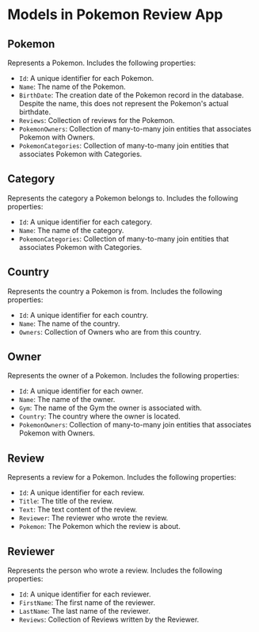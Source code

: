 ﻿# Models in Pokemon Review App

## Pokemon

Represents a Pokemon. Includes the following properties:

- `Id`: A unique identifier for each Pokemon.
- `Name`: The name of the Pokemon.
- `BirthDate`: The creation date of the Pokemon record in the database. Despite the name, this does not represent the Pokemon's actual birthdate.
- `Reviews`: Collection of reviews for the Pokemon.
- `PokemonOwners`: Collection of many-to-many join entities that associates Pokemon with Owners.
- `PokemonCategories`: Collection of many-to-many join entities that associates Pokemon with Categories.

## Category

Represents the category a Pokemon belongs to. Includes the following properties:

- `Id`: A unique identifier for each category.
- `Name`: The name of the category.
- `PokemonCategories`: Collection of many-to-many join entities that associates Pokemon with Categories.

## Country

Represents the country a Pokemon is from. Includes the following properties:

- `Id`: A unique identifier for each country.
- `Name`: The name of the country.
- `Owners`: Collection of Owners who are from this country.

## Owner

Represents the owner of a Pokemon. Includes the following properties:

- `Id`: A unique identifier for each owner.
- `Name`: The name of the owner.
- `Gym`: The name of the Gym the owner is associated with.
- `Country`: The country where the owner is located.
- `PokemonOwners`: Collection of many-to-many join entities that associates Pokemon with Owners.

## Review

Represents a review for a Pokemon. Includes the following properties:

- `Id`: A unique identifier for each review.
- `Title`: The title of the review.
- `Text`: The text content of the review.
- `Reviewer`: The reviewer who wrote the review.
- `Pokemon`: The Pokemon which the review is about.

## Reviewer

Represents the person who wrote a review. Includes the following properties:

- `Id`: A unique identifier for each reviewer.
- `FirstName`: The first name of the reviewer.
- `LastName`: The last name of the reviewer.
- `Reviews`: Collection of Reviews written by the Reviewer.
